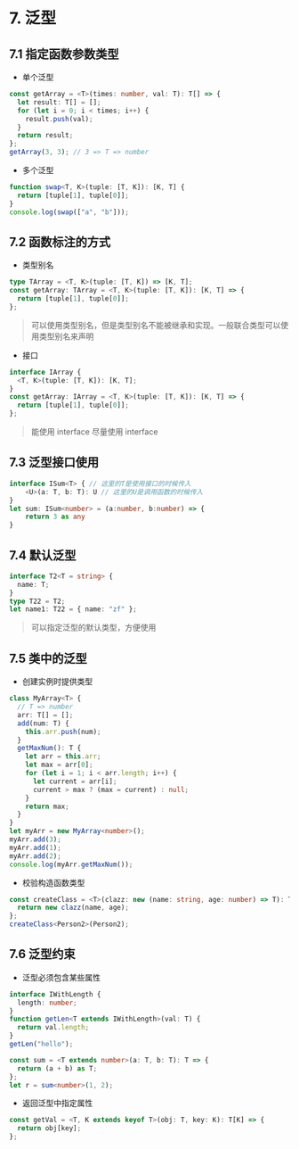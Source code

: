 # 7. 泛型

## 7.1 指定函数参数类型

- 单个泛型

```ts
const getArray = <T>(times: number, val: T): T[] => {
  let result: T[] = [];
  for (let i = 0; i < times; i++) {
    result.push(val);
  }
  return result;
};
getArray(3, 3); // 3 => T => number
```

- 多个泛型

```ts
function swap<T, K>(tuple: [T, K]): [K, T] {
  return [tuple[1], tuple[0]];
}
console.log(swap(["a", "b"]));
```

## 7.2 函数标注的方式

- 类型别名

```ts
type TArray = <T, K>(tuple: [T, K]) => [K, T];
const getArray: TArray = <T, K>(tuple: [T, K]): [K, T] => {
  return [tuple[1], tuple[0]];
};
```

> 可以使用类型别名，但是类型别名不能被继承和实现。一般联合类型可以使用类型别名来声明

- 接口

```ts
interface IArray {
  <T, K>(tuple: [T, K]): [K, T];
}
const getArray: IArray = <T, K>(tuple: [T, K]): [K, T] => {
  return [tuple[1], tuple[0]];
};
```

> 能使用 interface 尽量使用 interface

## 7.3 泛型接口使用

```ts
interface ISum<T> { // 这里的T是使用接口的时候传入
    <U>(a: T, b: T): U // 这里的U是调用函数的时候传入
}
let sum: ISum<number> = (a:number, b:number) => {
    return 3 as any
}
```

## 7.4 默认泛型

```ts
interface T2<T = string> {
  name: T;
}
type T22 = T2;
let name1: T22 = { name: "zf" };
```

> 可以指定泛型的默认类型，方便使用

## 7.5 类中的泛型

- 创建实例时提供类型

```ts
class MyArray<T> {
  // T => number
  arr: T[] = [];
  add(num: T) {
    this.arr.push(num);
  }
  getMaxNum(): T {
    let arr = this.arr;
    let max = arr[0];
    for (let i = 1; i < arr.length; i++) {
      let current = arr[i];
      current > max ? (max = current) : null;
    }
    return max;
  }
}
let myArr = new MyArray<number>();
myArr.add(3);
myArr.add(1);
myArr.add(2);
console.log(myArr.getMaxNum());
```

- 校验构造函数类型

```ts
const createClass = <T>(clazz: new (name: string, age: number) => T): T => {
  return new clazz(name, age);
};
createClass<Person2>(Person2);
```

## 7.6 泛型约束

- 泛型必须包含某些属性

```ts
interface IWithLength {
  length: number;
}
function getLen<T extends IWithLength>(val: T) {
  return val.length;
}
getLen("hello");
```

```ts
const sum = <T extends number>(a: T, b: T): T => {
  return (a + b) as T;
};
let r = sum<number>(1, 2);
```

- 返回泛型中指定属性

```ts
const getVal = <T, K extends keyof T>(obj: T, key: K): T[K] => {
  return obj[key];
};
```
